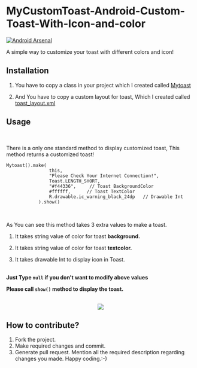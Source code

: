# MyCustomToast-Android-Custom-Toast-With-Icon-and-color

[![Android Arsenal]( https://img.shields.io/badge/Android%20Arsenal-MyCustomToast--Android--Custom--Toast--With--Icon--and--color-green.svg?style=flat )]( https://android-arsenal.com/details/1/7433 )


A simple way to customize your toast with different colors and icon!
<br>


## Installation

1. You have to copy a class in your project which I created called <a href="https://github.com/meet30997/MyCustomToast-Android-Custom-Toast-With-Icon-and-color/blob/master/app/src/main/java/com/backendme/customtoast/Mytoast.kt">Mytoast</a>

2. And You have to copy a custom layout for toast, Which I created called <a href="https://github.com/meet30997/MyCustomToast-Android-Custom-Toast-With-Icon-and-color/blob/master/app/src/main/res/layout/toast_layout.xml">toast_layout.xml</a>

## Usage
<br>

There is a only one standard method to display customized toast, This method returns a customized toast!

```
Mytoast().make(
                this,
                "Please Check Your Internet Connection!",
                Toast.LENGTH_SHORT,
                "#f44336",     // Toast BackgroundColor
                #ffffff,      // Toast TextColor
                R.drawable.ic_warning_black_24dp   // Drawable Int
            ).show()
```
<br>

As You can see this method takes 3 extra values to make a toast.

1.  It takes string value of color for toast <b>background.</b>

2.  It takes string value of color for toast <b>textcolor.</b>

3.  It takes drawable Int to display icon in Toast.

<br><b>Just Type ```null``` if you don't want to modify above values</b>

<b>Please call `show()` method to display the toast.</b><br><br>

<p align="center">
<img src="https://drive.google.com/uc?id=1bcjKQMFSUVagwAKH6vOZMnrdLdvsFY4W"/>
</p>



## How to contribute?
1. Fork the project.
2. Make required changes and commit.
3. Generate pull request. Mention all the required description regarding changes you made. Happy coding.:-)
